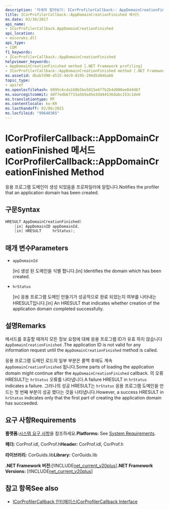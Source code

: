 ```yaml
---
description: '자세히 알아보기: ICorProfilerCallback:: AppDomainCreationFinished 메서드'
title: ICorProfilerCallback::AppDomainCreationFinished 메서드
ms.date: 03/30/2017
api_name:
- ICorProfilerCallback.AppDomainCreationFinished
api_location:
- mscorwks.dll
api_type:
- COM
f1_keywords:
- ICorProfilerCallback::AppDomainCreationFinished
helpviewer_keywords:
- AppDomainCreationFinished method [.NET Framework profiling]
- ICorProfilerCallback::AppDomainCreationFinished method [.NET Framework profiling]
ms.assetid: dbab7d90-d515-4dc9-8195-294d5d04bab6
topic_type:
- apiref
ms.openlocfilehash: 6995c6cda168b5be5815e6f7b2b4d900ae0d4d67
ms.sourcegitcommit: ddf7edb67715a5b9a45e3dd44536dabc153c1de0
ms.translationtype: MT
ms.contentlocale: ko-KR
ms.lasthandoff: 02/06/2021
ms.locfileid: "99648365"
---
```

# <a name="icorprofilercallbackappdomaincreationfinished-method"></a><span data-ttu-id="a13f4-103">ICorProfilerCallback::AppDomainCreationFinished 메서드</span><span class="sxs-lookup"><span data-stu-id="a13f4-103">ICorProfilerCallback::AppDomainCreationFinished Method</span></span>

<span data-ttu-id="a13f4-104">응용 프로그램 도메인이 생성 되었음을 프로파일러에 알립니다.</span><span class="sxs-lookup"><span data-stu-id="a13f4-104">Notifies the profiler that an application domain has been created.</span></span>  
  
## <a name="syntax"></a><span data-ttu-id="a13f4-105">구문</span><span class="sxs-lookup"><span data-stu-id="a13f4-105">Syntax</span></span>  
  
```cpp  
HRESULT AppDomainCreationFinished(  
    [in] AppDomainID appDomainId,  
    [in] HRESULT     hrStatus);
```  
  
## <a name="parameters"></a><span data-ttu-id="a13f4-106">매개 변수</span><span class="sxs-lookup"><span data-stu-id="a13f4-106">Parameters</span></span>

- `appDomainId`

  <span data-ttu-id="a13f4-107">\[in] 생성 된 도메인을 식별 합니다.</span><span class="sxs-lookup"><span data-stu-id="a13f4-107">\[in] Identifies the domain which has been created.</span></span>

- `hrStatus`

  <span data-ttu-id="a13f4-108">\[in] 응용 프로그램 도메인 만들기가 성공적으로 완료 되었는지 여부를 나타내는 HRESULT입니다.</span><span class="sxs-lookup"><span data-stu-id="a13f4-108">\[in] An HRESULT that indicates whether creation of the application domain completed successfully.</span></span>

## <a name="remarks"></a><span data-ttu-id="a13f4-109">설명</span><span class="sxs-lookup"><span data-stu-id="a13f4-109">Remarks</span></span>  

 <span data-ttu-id="a13f4-110">메서드를 호출할 때까지 모든 정보 요청에 대해 응용 프로그램 ID가 유효 하지 않습니다 `AppDomainCreationFinished` .</span><span class="sxs-lookup"><span data-stu-id="a13f4-110">The application ID is not valid for any information request until the `AppDomainCreationFinished` method is called.</span></span>  
  
 <span data-ttu-id="a13f4-111">응용 프로그램 도메인 로드의 일부 부분은 콜백 후에도 계속 `AppDomainCreationFinished` 됩니다.</span><span class="sxs-lookup"><span data-stu-id="a13f4-111">Some parts of loading the application domain might continue after the `AppDomainCreationFinished` callback.</span></span> <span data-ttu-id="a13f4-112">의 오류 HRESULT는 `hrStatus` 오류를 나타냅니다.</span><span class="sxs-lookup"><span data-stu-id="a13f4-112">A failure HRESULT in `hrStatus` indicates a failure.</span></span> <span data-ttu-id="a13f4-113">그러나의 성공 HRESULT는 `hrStatus` 응용 프로그램 도메인을 만드는 첫 번째 부분이 성공 했다는 것을 나타냅니다.</span><span class="sxs-lookup"><span data-stu-id="a13f4-113">However, a success HRESULT in `hrStatus` indicates only that the first part of creating the application domain has succeeded.</span></span>  
  
## <a name="requirements"></a><span data-ttu-id="a13f4-114">요구 사항</span><span class="sxs-lookup"><span data-stu-id="a13f4-114">Requirements</span></span>  

 <span data-ttu-id="a13f4-115">**플랫폼:**[시스템 요구 사항](../../get-started/system-requirements.md)을 참조하세요.</span><span class="sxs-lookup"><span data-stu-id="a13f4-115">**Platforms:** See [System Requirements](../../get-started/system-requirements.md).</span></span>  
  
 <span data-ttu-id="a13f4-116">**헤더:** CorProf.idl, CorProf.h</span><span class="sxs-lookup"><span data-stu-id="a13f4-116">**Header:** CorProf.idl, CorProf.h</span></span>  
  
 <span data-ttu-id="a13f4-117">**라이브러리:** CorGuids.lib</span><span class="sxs-lookup"><span data-stu-id="a13f4-117">**Library:** CorGuids.lib</span></span>  
  
 <span data-ttu-id="a13f4-118">**.NET Framework 버전:**[!INCLUDE[net_current_v20plus](../../../../includes/net-current-v20plus-md.md)]</span><span class="sxs-lookup"><span data-stu-id="a13f4-118">**.NET Framework Versions:** [!INCLUDE[net_current_v20plus](../../../../includes/net-current-v20plus-md.md)]</span></span>  
  
## <a name="see-also"></a><span data-ttu-id="a13f4-119">참고 항목</span><span class="sxs-lookup"><span data-stu-id="a13f4-119">See also</span></span>

- [<span data-ttu-id="a13f4-120">ICorProfilerCallback 인터페이스</span><span class="sxs-lookup"><span data-stu-id="a13f4-120">ICorProfilerCallback Interface</span></span>](icorprofilercallback-interface.md)
